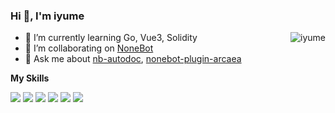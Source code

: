 ### Hi 👋, I'm **iyume**

<img align="right" src="https://github-readme-stats.vercel.app/api?username=iyume&count_private=true&show_icons=true&title_color=0080ff&text_color=000000&bg_color=f5f5fa&locale=en" alt="iyume" />

- 🌱 I’m currently learning Go, Vue3, Solidity
- 👯 I’m collaborating on [NoneBot](https://github.com/nonebot)
- 💬 Ask me about [nb-autodoc](https://github.com/nonebot/nb-autodoc), [nonebot-plugin-arcaea](https://github.com/iyume/nonebot-plugin-arcaea)

**My Skills**

![](https://img.shields.io/badge/-Python-3776AB?style=flat-square&logo=Python&logoColor=fff)
![](https://img.shields.io/badge/-Linux-A81D33?style=flat-square&logo=Debian&logoColor=fff)
![](https://img.shields.io/badge/-Git-F05032?style=flat-square&logo=git&logoColor=fff)
![](https://img.shields.io/badge/-Docker-2496ED?style=flat-square&logo=Docker&logoColor=fff)
![](https://img.shields.io/badge/-TailwindCSS-06B6D4?style=flat-square&logo=tailwindcss&logoColor=fff)
![](https://img.shields.io/badge/-Blockchain-121D33?style=flat-square&logo=Blockchain.com&logoColor=fff)

